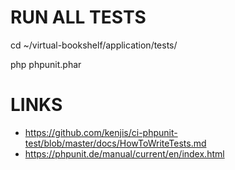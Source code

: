# RUN ALL TESTS #

cd ~/virtual-bookshelf/application/tests/

php phpunit.phar

# LINKS #
* https://github.com/kenjis/ci-phpunit-test/blob/master/docs/HowToWriteTests.md
* https://phpunit.de/manual/current/en/index.html
